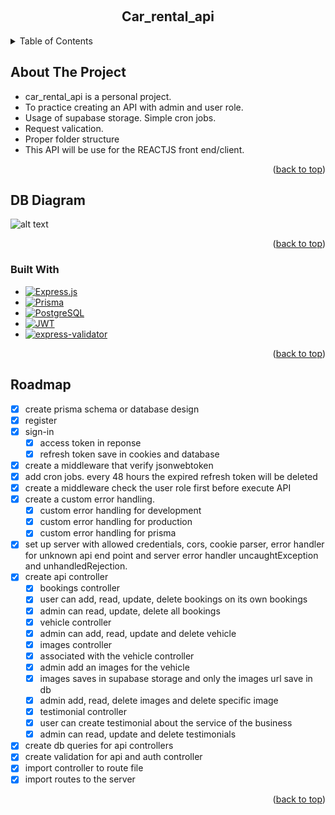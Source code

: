 <!-- PROJECT LOGO -->

<a id="readme-top"></a>
<br />

<div align="center">
  <h2 align="center">Car_rental_api</h2>
</div>

<!-- TABLE OF CONTENTS -->
<details>
  <summary>Table of Contents</summary>
  <ol>
    <li>
      <a href="#about-the-project">About The Project</a>
      <ul>
        <li><a href="#built-with">Built With</a></li>
        <li><a href="https://github.com/bartue-dev/blog_api/blob/main/api-documentation.md">API Documentation</a></li>
      </ul>
    </li>
    <li><a href="#roadmap">Roadmap</a></li>
  </ol>
</details>

<!-- ABOUT THE PROJECT -->

## About The Project

-   car_rental_api is a personal project.
-   To practice creating an API with admin and user role.
-   Usage of supabase storage. Simple cron jobs.
-   Request valication.
-   Proper folder structure
-   This API will be use for the REACTJS front end/client.

<p align="right">(<a href="#readme-top">back to top</a>)</p>

<!-- DB DIAGRAM -->

## DB Diagram

![alt text](car-rental-dbdiagram.png)

<p align="right">(<a href="#readme-top">back to top</a>)</p>

### Built With

<!-- BADGES -->

-   [![Express.js][Express.js-badge]][Express.js-url]
-   [![Prisma][Prisma-badge]][Prisma-url]
-   [![PostgreSQL][PostgreSQL-badge]][PostgreSQL-url]
-   [![JWT][JWT-badge]][JWT-url]
-   [![express-validator][express-validator-badge]][express-validator-url]

<!-- BADGES -->

[Express.js-badge]: https://img.shields.io/badge/Express.js-000000?style=for-the-badge&logo=express&logoColor=white
[Express.js-url]: https://expressjs.com/
[Prisma-badge]: https://img.shields.io/badge/Prisma-2D3748?style=for-the-badge&logo=prisma&logoColor=white
[Prisma-url]: https://www.prisma.io/
[PostgreSQL-badge]: https://img.shields.io/badge/PostgreSQL-336791?style=for-the-badge&logo=postgresql&logoColor=white
[PostgreSQL-url]: https://www.postgresql.org/
[JWT-badge]: https://img.shields.io/badge/JWT-FFB600?style=for-the-badge&logo=jsonwebtokens&logoColor=black
[JWT-url]: https://jwt.io/
[express-validator-badge]: https://img.shields.io/badge/express--validator-6A1B9A?style=for-the-badge
[express-validator-url]: https://express-validator.github.io/docs/

<p align="right">(<a href="#readme-top">back to top</a>)</p>

<!-- ROADMAP -->

## Roadmap

-   [x] create prisma schema or database design
-   [x] register
-   [x] sign-in
    -   [x] access token in reponse
    -   [x] refresh token save in cookies and database
-   [x] create a middleware that verify jsonwebtoken
-   [x] add cron jobs. every 48 hours the expired refresh token will be deleted
-   [x] create a middleware check the user role first before execute API
-   [x] create a custom error handling.
    -   [x] custom error handling for development
    -   [x] custom error handling for production
    -   [x] custom error handling for prisma
-   [x] set up server with allowed credentials, cors, cookie parser, error handler for unknown api end point and server error handler uncaughtException and unhandledRejection.
-   [x] create api controller
    -   [x] bookings controller
    -   [x] user can add, read, update, delete bookings on its own bookings
    -   [x] admin can read, update, delete all bookings
    -   [x] vehicle controller
    -   [x] admin can add, read, update and delete vehicle
    -   [x] images controller
    -   [x] associated with the vehicle controller
    -   [x] admin add an images for the vehicle
    -   [x] images saves in supabase storage and only the images url save in db
    -   [x] admin add, read, delete images and delete specific image
    -   [x] testimonial controller
    -   [x] user can create testimonial about the service of the business
    -   [x] admin can read, update and delete testimonials
-   [x] create db queries for api controllers
-   [x] create validation for api and auth controller
-   [x] import controller to route file
-   [x] import routes to the server

<p align="right">(<a href="#readme-top">back to top</a>)</p>

